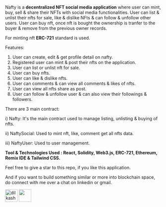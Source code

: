 
Nafty is a **decentralized NFT social media application** where user can mint, buy, sell & share their NFTs with social media functionalities. User can list & unlist their nfts for sale, like & dislike NFts & can follow & unfollow other users. User can buy nft, once nft is bought the ownership is tranfer to the buyer & remove from the previous owner records.

For minting nft **ERC-721** standard is used.

Features:

1) User can create, edit & get profile detail on nafty.
2) Registered user can mint & post their nfts on the application.
3) User can list or unlist nft for sale.
4) User can buy nfts.
5) User can like & dislike nfts.
6) User can comments & can view all comments & likes of nfts.
7) User can view all nfts share as post.
8) User can follow & unfollow user & can also view their followings & followers.

There are 3 main contract:

i) Nafty: It's the main contract used to manage listing, unlisting & buying of nfts.

ii) NaftySocial: Used to mint nft, like, comment get all nfts data.

iii) NaftyUser: Used to user management.

**Tool & Technologies Used :  React, Solidity, Web3.js, ERC-721, Ethereum, Remix IDE & Tailwind CSS.**

Feel free to give a star to this repo, if you like this application.

And if you want to build something similar or more into blockchain space, do connect with me over a chat on linkedin or gmail.

<a href="https://linkedin.com/in/dilkash-peshimam-80730b1a8" target="blank"><img align="center" src="https://cdn-icons-png.flaticon.com/512/174/174857.png" alt="dilkash-peshimam-80730b1a8" height="40" width="40" /></a>
<a href="mailto:dilkashpeshimam@gmail.com" target="blank"><img align="center" src="https://img.icons8.com/?size=100&id=P7UIlhbpWzZm&format=png&color=000000"  height="40" width="40" /></a>

